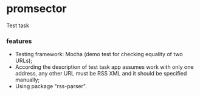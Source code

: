 # promsector
Test task  

### features
* Testing framework: Mocha (demo test for checking equality of two URLs);
* According the description of test task app assumes work with only one address, any other URL must be RSS XML and it should be specified manually;
* Using package "rss-parser".
